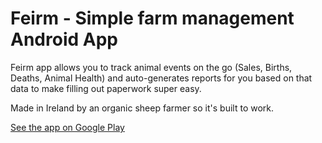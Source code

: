 # Feirm - Simple farm management Android App

Feirm app allows you to track animal events on the go (Sales, Births, Deaths, Animal Health) and auto-generates reports for you based on that data to make filling out paperwork super easy.

Made in Ireland by an organic sheep farmer so it's built to work.

[See the app on Google Play](https://play.google.com/store/apps/details?id=io.github.diarmuidr3d.feirm)
